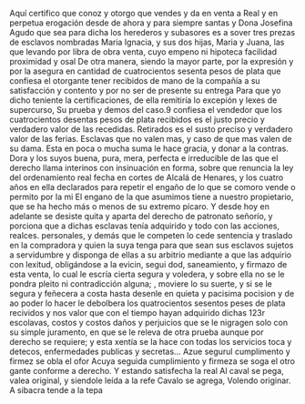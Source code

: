 Aquí certifico que conoz y otorgo que vendes y da en venta a Real y en perpetua erogación desde de ahora y para siempre santas y
Dona Josefina Agudo que sea para dicha los herederos y subasores es a sover tres prezas de esclavos nombradas Maria Ignacia, y sus dos hijas, Maria y Juana, las que levando por libra de obra venta, cuyo empeno ni hipoteca facilidad proximidad y osal
De otra manera, siendo la mayor parte, por la expresión y por la asegura en cantidad de cuatrocientos sesenta pesos de plata que confiesa el otorgante tener recibidos de mano de la compañía a su satisfacción y contento y por no ser de presente su entrega
Para que yo dicho teniente la certificaciones, de ella remitiría lo excepión y lexes de supercurso, Su prueba y demos del caso.9 confiesa el vendedor que los cuatrocientos desentas pesos de plata recibidos es el justo precio y verdadero valor de las recedidas.
Retirados es el susto preciso y verdadero valor de las ferias. Esclavas que no valen mas, y caso de que mas valen de su dama. Esta en poca o mucha suma le hace gracia, y donar a la contras. Dora y los suyos buena, pura, mera, perfecta e irreducible de las
que el derecho llama interinos con insinuación en forma, sobre que renuncia la ley del ordenamiento real fecha en cortes de Alcalá de Henares, y los cuatro años en ella declarados para repetir el engaño de lo que se comoro vende o permito por la mi
El engano de la que asumimos tiene a nuestro propietario, que se ha hecho más o menos de su extremo pícaro. Y desde hoy en adelante se desiste quita y aparta del derecho de patronato señorío, y porciona que a dichas esclavas tenía adquirido y todo con las acciones, realces.
personales, y demás que le competen lo cede sentencia y traslado en la compradora y quien la suya tenga para que sean sus esclavos sujetos a servidumbre y disponga de ellas a su arbitrio mediante a que las adquirio con lexitud, obligándose a la evicin, segui
dod, saneamiento, y firmazo de esta venta, lo cual le escría cierta segura y voledera, y sobre ella no se le pondra pleito ni contradicción alguna; , moviere lo su suerte, y si se le segura y feñecera a
costa hasta desenle en quieta y pacisima pocision y de ao poder lo hacer le debolbera los quatrocientos sesentos peses de plata recividos y nos valor que con el tiempo hayan adquirido dichas 123r escolavas, costos y costos daños y perjuicios que se le nigragen
solo con su simple juramento, en que se le releva de otra prueba aunque por derecho se requiere; y esta xentía se la hace con todas los servicios toca y detecos, enfermedades publicas y secretas... Azue segurul cumplimento y firmez se obla el ofor
Acuya seguida cumplimiento y firmeza se soga el otro
gante conforme a derecho. Y estando satisfecha la real Al
caval se pega, valea original, y siendole leída a la refe
Cavalo se agrega, Volendo originar. A sibacra tende a la tepa